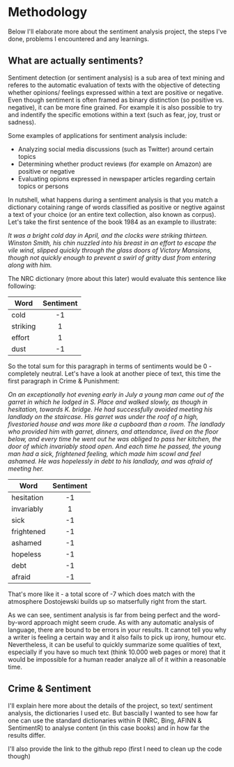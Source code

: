 # Methodology
Below I'll elaborate more about the sentiment analysis project, the steps I've done, problems I encountered and any learnings. 

## What are actually sentiments?
Sentiment detection (or sentiment analysis) is a sub area of text mining and referes to the automatic evaluation of texts with the objective of detecting whether opinions/ feelings expressed within a text are positive or negative. Even though sentiment is often framed as binary distinction (so positive vs. negative), it can be more fine grained. For example it is also possible to try and indentify the specific emotions within a text (such as fear, joy, trust or sadness).

Some examples of applications for sentiment analysis include:

- Analyzing social media discussions (such as Twitter) around certain topics 
- Determining whether product reviews (for example on Amazon) are positive or negative
- Evaluating opions expressed in newspaper articles regarding certain topics or persons

In nutshell, what happens during a sentiment analysis is that you match a dictionary cotaining range of words classified as positive or negtive against a text of your choice (or an entire text collection, also known as corpus). 
Let's take the first sentence of the book 1984 as an example to illustrate:

*It was a bright cold day in April, and the clocks were striking
thirteen. Winston Smith, his chin nuzzled into his
breast in an effort to escape the vile wind, slipped quickly
through the glass doors of Victory Mansions, though not
quickly enough to prevent a swirl of gritty dust from entering
along with him.*

The NRC dictionary (more about this later) would evaluate this sentence like following:

| Word          | Sentiment     |
| ------------- |:-------------:|
| cold          | -1            |
| striking      |  1            |
| effort        |  1            |
| dust          | -1            |


So the total sum for this paragraph in terms of sentiments would be 0 - completely neutral. Let's have a look at another piece of text, this time the first paragraph in Crime & Punishment:

*On an exceptionally hot evening early in July a young
man came out of the garret in which he lodged in S. Place
and walked slowly, as though in hesitation, towards K.
bridge.
He had successfully avoided meeting his landlady on
the staircase. His garret was under the roof of a high, fivestoried
house and was more like a cupboard than a room.
The landlady who provided him with garret, dinners, and
attendance, lived on the floor below, and every time he
went out he was obliged to pass her kitchen, the door of
which invariably stood open. And each time he passed, the
young man had a sick, frightened feeling, which made him
scowl and feel ashamed. He was hopelessly in debt to his
landlady, and was afraid of meeting her.*

| Word          | Sentiment     |
| ------------- |:-------------:|
| hesitation    | -1            |
| invariably    |  1            |
| sick          | -1            |
| frightened    | -1            |
| ashamed       | -1            |
| hopeless      | -1            |
| debt          | -1            |
| afraid        | -1            |

That's more like it - a total score of -7 which does match with the atmosphere Dostojewski builds up so matserfully right from the start.

As we can see, sentiment analysis is far from being perfect and the word-by-word approach might seem crude. As with any automatic analysis of language, there are bound to be errors in your results. It cannot tell you why a writer is feeling a certain way and it also fails to pick up irony, humour etc. Nevertheless, it can be useful to quickly summarize some qualities of text, especially if you have so much text (think 10.000 web pages or more) that it would be impossible for a human reader analyze all of it within a reasonable time.

## Crime & Sentiment
I'll explain here more about the details of the project, so text/ sentiment analysis, the dictionaries I used etc. But bascially I wanted to see how far one can use the standard dictionaries within R (NRC, Bing, AFINN & SentimentR) to analyse content (in this case books) and in how far the results differ.

I'll also provide the link to the github repo (first I need to clean up the code though)
